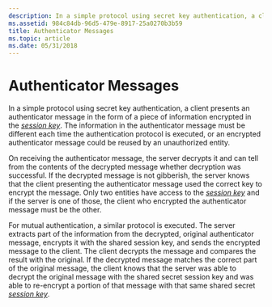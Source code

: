 ```yaml
---
description: In a simple protocol using secret key authentication, a client presents an authenticator message in the form of a piece of information encrypted in the session key.
ms.assetid: 984c84db-96d5-479e-8917-25a0270b3b59
title: Authenticator Messages
ms.topic: article
ms.date: 05/31/2018
---
```


# Authenticator Messages

In a simple protocol using secret key authentication, a client presents an authenticator message in the form of a piece of information encrypted in the [*session key*](/windows/desktop/SecGloss/s-gly). The information in the authenticator message must be different each time the authentication protocol is executed, or an encrypted authenticator message could be reused by an unauthorized entity.

On receiving the authenticator message, the server decrypts it and can tell from the contents of the decrypted message whether decryption was successful. If the decrypted message is not gibberish, the server knows that the client presenting the authenticator message used the correct key to encrypt the message. Only two entities have access to the [*session key*](/windows/desktop/SecGloss/s-gly) and if the server is one of those, the client who encrypted the authenticator message must be the other.

For mutual authentication, a similar protocol is executed. The server extracts part of the information from the decrypted, original authenticator message, encrypts it with the shared session key, and sends the encrypted message to the client. The client decrypts the message and compares the result with the original. If the decrypted message matches the correct part of the original message, the client knows that the server was able to decrypt the original message with the shared secret session key and was able to re-encrypt a portion of that message with that same shared secret [*session key*](/windows/desktop/SecGloss/s-gly).

 

 
